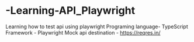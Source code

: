 # -Learning-API_Playwright
Learning how to test api using playwright
Programing language- TypeScript
Framework - Playwright
Mock api destination - https://reqres.in/